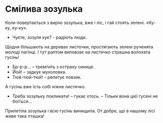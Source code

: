 Смілива зозулька
=================
Коли повертається з вирію зозулька, вже і ліс, і гай стоять зелені. «Ку-ку, ку-ку».

 - Чуєте, зозуля кує?  - радіють люди.
 
Щодня більшають на деревах листочки, простягають зелені рученята молоді пагінці. І тут раптом виповзає на листячко страшна волохата гусінь!

 - Бр-р-р… – тремтить з остраху синиця.
 - Йой! – задкує мухоловка.
 - Тюй-тюй-тюй! – репетує повзик.
 
А гусінь вже їсть собі ніжне листячко.

 - Треба зозульку покликати! – гукає хтось.
 – Тільки вона цієї гусені не боїться…
 
Прилетіла зозулька і всю гусінь винищила. От добре, що в нашому лісі живе така пташка!
